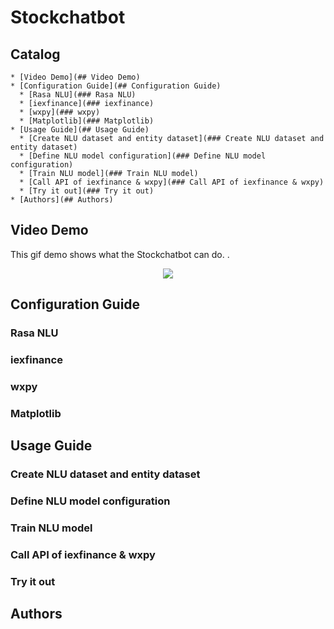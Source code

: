 # Stockchatbot
## Catalog

    * [Video Demo](## Video Demo)
    * [Configuration Guide](## Configuration Guide)
      * [Rasa NLU](### Rasa NLU)
      * [iexfinance](### iexfinance)
      * [wxpy](### wxpy)
      * [Matplotlib](### Matplotlib)
    * [Usage Guide](## Usage Guide)
      * [Create NLU dataset and entity dataset](### Create NLU dataset and entity dataset)
      * [Define NLU model configuration](### Define NLU model configuration)
      * [Train NLU model](### Train NLU model)
      * [Call API of iexfinance & wxpy](### Call API of iexfinance & wxpy)
      * [Try it out](### Try it out)
    * [Authors](## Authors)

## Video Demo
This gif demo shows what the Stockchatbot can do.
.<div align=center><img src="https://github.com/Tknight01/Ke/blob/master/Stockchatbot%20gif%20demo.gif" /></div>
## Configuration Guide
### Rasa NLU
### iexfinance
### wxpy
### Matplotlib
## Usage Guide
### Create NLU dataset and entity dataset
### Define NLU model configuration
### Train NLU model
### Call API of iexfinance & wxpy
### Try it out
## Authors

